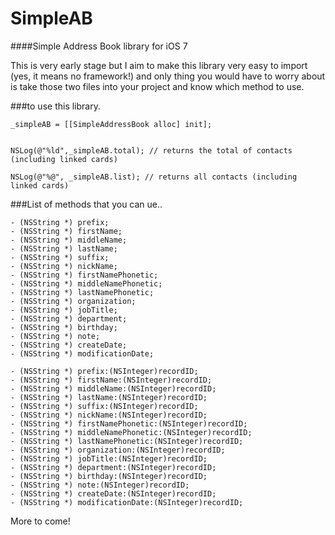 SimpleAB
========

####Simple Address Book library for iOS 7

This is very early stage but I aim to make this library very easy to import (yes, it means no framework!) and only thing you would have to worry about is take those two files into your project and know which method to use.


###to use this library.

```
_simpleAB = [[SimpleAddressBook alloc] init];


NSLog(@"%ld",_simpleAB.total); // returns the total of contacts (including linked cards)

```

```
NSLog(@"%@", _simpleAB.list); // returns all contacts (including linked cards)
```

###List of methods that you can ue..
```
- (NSString *) prefix;
- (NSString *) firstName;
- (NSString *) middleName;
- (NSString *) lastName;
- (NSString *) suffix;
- (NSString *) nickName;
- (NSString *) firstNamePhonetic;
- (NSString *) middleNamePhonetic;
- (NSString *) lastNamePhonetic;
- (NSString *) organization;
- (NSString *) jobTitle;
- (NSString *) department;
- (NSString *) birthday;
- (NSString *) note;
- (NSString *) createDate;
- (NSString *) modificationDate;

- (NSString *) prefix:(NSInteger)recordID;
- (NSString *) firstName:(NSInteger)recordID;
- (NSString *) middleName:(NSInteger)recordID;
- (NSString *) lastName:(NSInteger)recordID;
- (NSString *) suffix:(NSInteger)recordID;
- (NSString *) nickName:(NSInteger)recordID;
- (NSString *) firstNamePhonetic:(NSInteger)recordID;
- (NSString *) middleNamePhonetic:(NSInteger)recordID;
- (NSString *) lastNamePhonetic:(NSInteger)recordID;
- (NSString *) organization:(NSInteger)recordID;
- (NSString *) jobTitle:(NSInteger)recordID;
- (NSString *) department:(NSInteger)recordID;
- (NSString *) birthday:(NSInteger)recordID;
- (NSString *) note:(NSInteger)recordID;
- (NSString *) createDate:(NSInteger)recordID;
- (NSString *) modificationDate:(NSInteger)recordID;
```

More to come!
